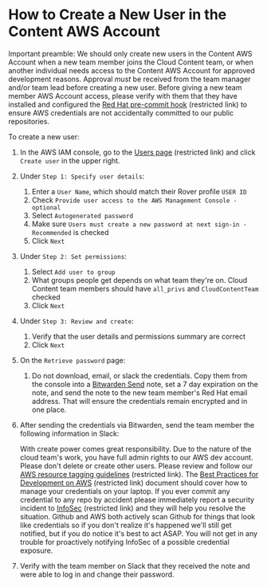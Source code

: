 # How to Create a New User in the Content AWS Account

Important preamble: We should only create new users in the Content AWS Account when a new team member joins the Cloud Content team, or when another individual needs access to the Content AWS Account for approved development reasons. Approval *must* be received from the team manager and/or team lead before creating a new user. Before giving a new team member AWS Account access, please verify with them that they have installed and configured the [Red Hat pre-commit hook](https://source.redhat.com/departments/operations/it-information-security/leaktk/leaktk_components/rh_pre_commit) (restricted link) to ensure AWS credentials are not accidentally committed to our public repositories.

To create a new user:

1. In the AWS IAM console, go to the [Users page](https://us-east-1.console.aws.amazon.com/iam/home?region=us-east-1#/users) (restricted link) and click `Create user` in the upper right.
2. Under `Step 1: Specify user details`:
   1. Enter a `User Name`, which should match their Rover profile `USER ID`
   2. Check `Provide user access to the AWS Management Console - optional`
   3. Select `Autogenerated password`
   4. Make sure `Users must create a new password at next sign-in - Recommended` is checked
   5. Click `Next`
3. Under `Step 2: Set permissions`:
   1. Select `Add user to group`
   2. What groups people get depends on what team they're on. Cloud Content team members should have `all_privs` and `CloudContentTeam` checked
   3. Click `Next`
4. Under `Step 3: Review and create`:
   1. Verify that the user details and permissions summary are correct
   2. Click `Next`
5. On the `Retrieve password` page:
   1. Do not download, email, or slack the credentials. Copy them from the console into a [Bitwarden Send](https://bitwarden.com/learning/bitwarden-send/) note, set a 7 day expiration on the note, and send the note to the new team member's Red Hat email address. That will ensure the credentials remain encrypted and in one place.
6. After sending the credentials via Bitwarden, send the team member the following information in Slack:

   With create power comes great responsibility. Due to the nature of the cloud team's work, you have full admin rights to our AWS dev account. Please don't delete or create other users. Please review and follow our [AWS resource tagging guidelines](https://handbook.eng.ansible.com/docs/Content/AWS_Resource_Tagging_Policy) (restricted link). The [Best Practices for Development on AWS](https://docs.google.com/document/d/1nEWmYzyvN8-wpfjEMfM3s7QN3T14WUD6f7VnEAPS7xY/edit?tab=t.0) (restricted link) document should cover how to manage your credentials on your laptop. If you ever commit any credential to any repo by accident please immediately report a security incident to [InfoSec](https://source.redhat.com/departments/operations/it-information-security) (restricted link) and they will help you resolve the situation. Github and AWS both actively scan Github for things that look like credentials so if you don't realize it's happened we'll still get notified, but if you do notice it's best to act ASAP. You will not get in any trouble for proactively notifying InfoSec of a possible credential exposure.

7. Verify with the team member on Slack that they received the note and were able to log in and change their password.
